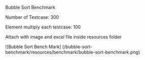 
Bubble Sort Benchmark

Number of Testcase: 300

Element multiply each testcase: 100

Attach with image and excel file inside resources folder

![Bubble Sort Bench Mark] (/bubble-sort-benchmark/resources/benchmark/bubble-sort-benchmark.png)
